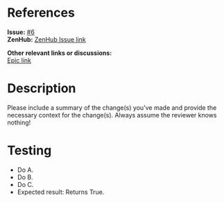 # References
**Issue:** [#6]() \
**ZenHub:** [ZenHub Issue link]()

**Other relevant links or discussions:** \
[Epic link]()

# Description
Please include a summary of the change(s) you've made and provide the necessary context for the change(s).
Always assume the reviewer knows nothing!

# Testing
- Do A.
- Do B.
- Do C.
- Expected result: Returns True.

